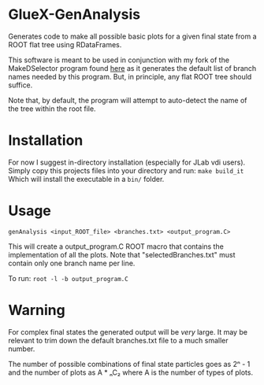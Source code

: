 # GlueX-GenAnalysis
Generates code to make all possible basic plots for a given final state from a ROOT flat tree using RDataFrames.

This software is meant to be used in conjunction with my fork of the MakeDSelector program found [here](https://github.com/rmbrunner/gluex_root_analysis) as it generates the default list of branch names needed by this program. But, in principle, any flat ROOT tree should suffice.

Note that, by default, the program will attempt to auto-detect the name of the tree within the root file.

# Installation
For now I suggest in-directory installation (especially for JLab vdi users). Simply copy this projects files into your directory and run:
`make build_it`
Which will install the executable in a `bin/` folder.

# Usage
`genAnalysis <input_ROOT_file> <branches.txt> <output_program.C>`

This will create a output_program.C ROOT macro that contains the implementation of all the plots. Note that "selectedBranches.txt" must contain only one branch name per line.

To run:
`root -l -b output_program.C`

# Warning
For complex final states the generated output will be *very* large. It may be relevant to trim down the default branches.txt file to a much smaller number.

The number of possible combinations of final state particles goes as 2ⁿ - 1 and the number of plots as A * ₙC₂ where A is the number of types of plots. 
